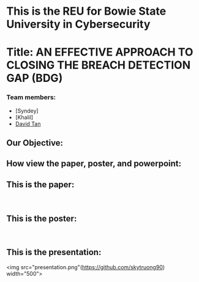 # This is the REU for Bowie State University in Cybersecurity

# Title: AN EFFECTIVE APPROACH TO CLOSING THE BREACH DETECTION GAP (BDG) 

### Team members: 
- [Syndey]
- [Khalil]
- [David Tan](https://github.com/skytruong90)

## Our Objective: 

## How view the paper, poster, and powerpoint:

## This is the paper:
<img src="" width="320">

## This is the poster:
<img src="" width="400">

## This is the presentation:
<img src="presentation.png"(https://github.com/skytruong90) width="500">
